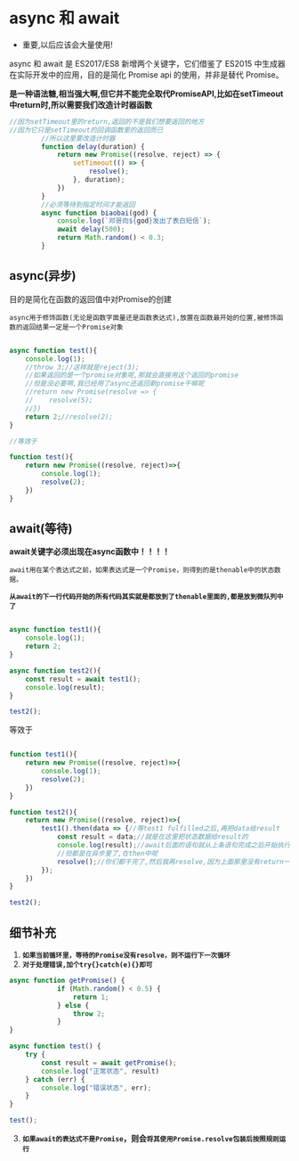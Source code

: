 # async 和 await

- 重要,以后应该会大量使用!

async 和 await 是 ES2017/ES8 新增两个关键字，它们借鉴了 ES2015 中生成器在实际开发中的应用，目的是简化 Promise api 的使用，并非是替代 Promise。

**是一种语法糖,相当强大啊,但它并不能完全取代PromiseAPI,比如在setTimeout中return时,所以需要我们改造计时器函数**
```js
//因为setTimeout里的return,返回的不是我们想要返回的地方
//因为它只是setTimeout的回调函数里的返回而已
        //所以这里要改造计时器
        function delay(duration) {
            return new Promise((resolve, reject) => {
                setTimeout(() => {
                    resolve();
                }, duration);
            })
        }
        //必须等待到指定时间才能返回
        async function biaobai(god) {
            console.log(`邓哥向${god}发出了表白短信`);
            await delay(500);
            return Math.random() < 0.3;
        }
```


## async(异步)

目的是简化在函数的返回值中对Promise的创建

`async用于修饰函数(无论是函数字面量还是函数表达式),放置在函数最开始的位置,被修饰函数的返回结果一定是一个Promise对象`

```js

async function test(){
    console.log(1);
    //throw 3;//这样就是reject(3);
    //如果返回的是一个promise对象呢,那就会直接用这个返回的promise
    //但是没必要啊,我已经用了async还返回新promise干嘛呢
    //return new Promise(resolve => {
    //    resolve(5);
    //})
    return 2;//resolve(2);
}

//等效于

function test(){
    return new Promise((resolve, reject)=>{
        console.log(1);
        resolve(2);
    })
}

```

## await(等待)

**await关键字必须出现在async函数中！！！！**

`await用在某个表达式之前，如果表达式是一个Promise，则得到的是thenable中的状态数据。`

**`从await的下一行代码开始的所有代码其实就是都放到了thenable里面的,都是放到微队列中了`**

```js

async function test1(){
    console.log(1);
    return 2;
}

async function test2(){
    const result = await test1();
    console.log(result);
}

test2();
```

等效于

```js

function test1(){
    return new Promise((resolve, reject)=>{
        console.log(1);
        resolve(2);
    })
}

function test2(){
    return new Promise((resolve, reject)=>{
        test1().then(data => {//等test1 fulfilled之后,再把data给result
            const result = data;//就是在这里把状态数据给result的
            console.log(result);//await后面的语句就从上条语句完成之后开始执行
            //但都是在异步里了,在then中呢
            resolve();//你们都干完了,然后我再resolve,因为上面那里没有return一个明确的值,所以参数不写,这个resolve必须写进这个then里面,因为要在异步结束后fulfilled
        });
    })
}

test2();

```

## 细节补充

1. **`如果当前循环里，等待的Promise没有resolve，则不运行下一次循环`**
2. **`对于处理错误,加个try{}catch(e){}即可`**
```js
async function getPromise() {
            if (Math.random() < 0.5) {
                return 1;
            } else {
                throw 2;
            }
}

async function test() {
    try {
        const result = await getPromise();
        console.log("正常状态", result)
    } catch (err) {
        console.log("错误状态", err);
    }
}

test();
```
3. **`如果await的表达式不是Promise`，则会`将其使用Promise.resolve包装后按照规则运行`**
